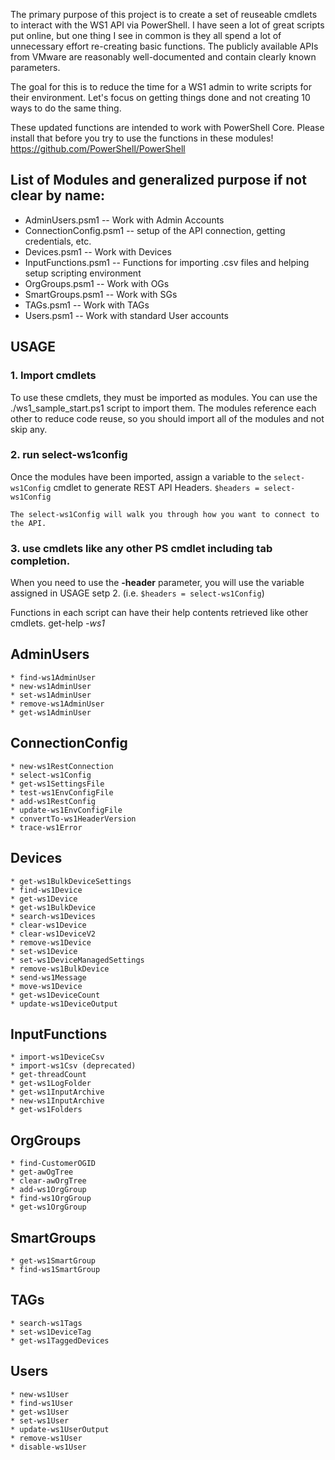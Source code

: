 The primary purpose of this project is to create a set of reuseable cmdlets to interact with the WS1 API via PowerShell. 
I have seen a lot of great scripts put online, but one thing I see in common is they all spend a lot of unnecessary effort re-creating basic functions. 
The publicly available APIs from VMware are reasonably well-documented and contain clearly known parameters.

The goal for this is to reduce the time for a WS1 admin to write scripts for their environment.
Let's focus on getting things done and not creating 10 ways to do the same thing.


These updated functions are intended to work with PowerShell Core. Please install that before you try to use the functions in these modules! https://github.com/PowerShell/PowerShell



## List of Modules and generalized purpose if not clear by name:

* AdminUsers.psm1 -- Work with Admin Accounts
* ConnectionConfig.psm1 -- setup of the API connection, getting credentials, etc.
* Devices.psm1 -- Work with Devices
* InputFunctions.psm1 -- Functions for importing .csv files and helping setup scripting environment
* OrgGroups.psm1 -- Work with OGs
* SmartGroups.psm1 -- Work with SGs
* TAGs.psm1 -- Work with TAGs
* Users.psm1 -- Work with standard User accounts

## USAGE
### 1. Import cmdlets
To use these cmdlets, they must be imported as modules. You can use the ./ws1_sample_start.ps1 script to import them. The modules reference each other to reduce code reuse, so you should import all of the modules and not skip any.

### 2. run select-ws1config
Once the modules have been imported, assign a variable to the `select-ws1Config` cmdlet to generate REST API Headers.
    `$headers = select-ws1Config`
    
    The select-ws1Config will walk you through how you want to connect to the API.


### 3. use cmdlets like any other PS cmdlet including tab completion.

When you need to use the **-header** parameter, you will use the variable assigned in USAGE setp 2. (i.e. `$headers = select-ws1Config`)
    
Functions in each script can have their help contents retrieved like other cmdlets.
    get-help *-ws1*


## AdminUsers
```
* find-ws1AdminUser
* new-ws1AdminUser
* set-ws1AdminUser
* remove-ws1AdminUser
* get-ws1AdminUser
```

## ConnectionConfig
```
* new-ws1RestConnection
* select-ws1Config
* get-ws1SettingsFile
* test-ws1EnvConfigFile
* add-ws1RestConfig
* update-ws1EnvConfigFile
* convertTo-ws1HeaderVersion
* trace-ws1Error
```

## Devices
```
* get-ws1BulkDeviceSettings
* find-ws1Device
* get-ws1Device
* get-ws1BulkDevice
* search-ws1Devices
* clear-ws1Device
* clear-ws1DeviceV2
* remove-ws1Device
* set-ws1Device
* set-ws1DeviceManagedSettings
* remove-ws1BulkDevice
* send-ws1Message
* move-ws1Device
* get-ws1DeviceCount
* update-ws1DeviceOutput
```

## InputFunctions
```
* import-ws1DeviceCsv
* import-ws1Csv (deprecated)
* get-threadCount
* get-ws1LogFolder
* get-ws1InputArchive
* new-ws1InputArchive
* get-ws1Folders
```

## OrgGroups
```
* find-CustomerOGID
* get-awOgTree
* clear-awOrgTree
* add-ws1OrgGroup
* find-ws1OrgGroup
* get-ws1OrgGroup
```
## SmartGroups
```
* get-ws1SmartGroup
* find-ws1SmartGroup
```

## TAGs
```
* search-ws1Tags
* set-ws1DeviceTag
* get-ws1TaggedDevices
```
## Users
```
* new-ws1User
* find-ws1User
* get-ws1User
* set-ws1User
* update-ws1UserOutput
* remove-ws1User
* disable-ws1User
```
